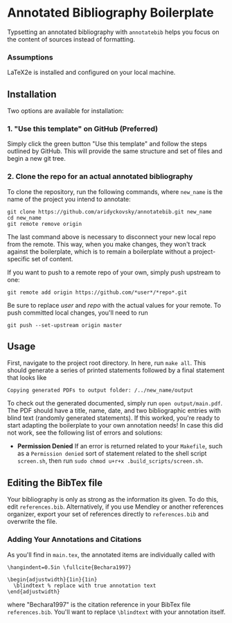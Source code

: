 # Annotated Bibliography Boilerplate

Typsetting an annotated bibliography with `annotatebib` helps you focus on the
content of sources instead of formatting.

### Assumptions

LaTeX2e is installed and configured on your local machine.

## Installation

Two options are available for installation:

### 1. "Use this template" on GitHub (Preferred)

Simply click the green button "Use this template" and follow the steps outlined
by GitHub. This will provide the same structure and set of files and begin
a new git tree.

### 2. Clone the repo for an actual annotated bibliography

To clone the repository, run the following commands, where `new_name` is the name of the
project you intend to annotate:

```
git clone https://github.com/aridyckovsky/annotatebib.git new_name
cd new_name
git remote remove origin
```

The last command above is necessary to disconnect your new local repo from the
remote. This way, when you make changes, they won't track against the
boilerplate, which is to remain a boilerplate without a project-specific set of
content.

If you want to push to a remote repo of your own, simply push upstream to one:

```
git remote add origin https://github.com/*user*/*repo*.git
```

Be sure to replace *user* and *repo* with the actual values for your remote. To
push committed local changes, you'll need to run

```
git push --set-upstream origin master
```

## Usage

First, navigate to the project root directory. In here, run `make all`. This
should generate a series of printed statements followed by a final statement
that looks like

```
Copying generated PDFs to output folder: /../new_name/output
```

To check out the generated documented, simply run `open output/main.pdf`. The
PDF should have a title, name, date, and two bibliographic entries with blind
text (randomly generated statements). If this worked, you're ready to start
adapting the boilerplate to your own annotation needs! In case this did not
work, see the following list of errors and solutions:

- **Permission Denied** If an error is returned related to your `Makefile`, such as a `Permission
denied` sort of statement related to the shell script `screen.sh`, then run
`sudo chmod u+r+x .build_scripts/screen.sh`.

## Editing the BibTex file

Your bibliography is only as strong as the information its given. To do this,
edit  `references.bib`. Alternatively, if you use Mendley or another references
organizer, export your set of references directly to `references.bib` and
overwrite the file.

### Adding Your Annotations and Citations

As you'll find in `main.tex`, the annotated items are individually called with

```
\hangindent=0.5in \fullcite{Bechara1997}
 
\begin{adjustwidth}{1in}{1in}
  \blindtext % replace with true annotation text
\end{adjustwidth}   
```

where "Bechara1997" is the citation reference in your BibTex file
`references.bib`. You'll want to replace `\blindtext` with your annotation itself.

